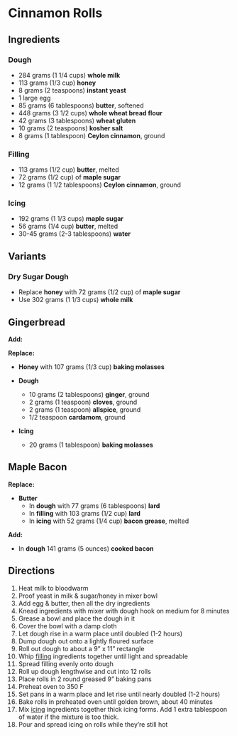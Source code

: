 # Cinnamon Rolls

## Ingredients

### Dough

- 284 grams (1 1/4 cups) **whole milk**
- 113 grams (1/3 cup) **honey**
- 8 grams (2 teaspoons) **instant yeast**
- 1 large egg
- 85 grams (6 tablespoons) **butter**, softened
- 448 grams (3 1/2 cups) **whole wheat bread flour**
- 42 grams (3 tablespoons) **wheat gluten**
- 10 grams (2 teaspoons) **kosher salt**
- 8 grams (1 tablespoon) **Ceylon cinnamon**, ground

### Filling

- 113 grams (1/2 cup) **butter**, melted
- 72 grams (1/2 cup) of **maple sugar**
- 12 grams (1 1/2 tablespoons) **Ceylon cinnamon**, ground

### Icing

- 192 grams (1 1/3 cups) **maple sugar**
- 56 grams (1/4 cup) **butter**, melted
- 30-45 grams (2-3 tablespoons) **water**

## Variants

### Dry Sugar Dough

- Replace **honey** with 72 grams (1/2 cup) of **maple sugar**
- Use 302 grams (1 1/3 cups) **whole milk**

## Gingerbread

**Add:**

**Replace:**

- **Honey** with 107 grams (1/3 cup) **baking molasses**

- **Dough**
    - 10 grams (2 tablespoons) **ginger**, ground
    - 2 grams (1 teaspoon) **cloves**, ground
    - 2 grams (1 teaspoon) **allspice**, ground
    - 1/2 teaspoon **cardamom**, ground
- **Icing**
    - 20 grams (1 tablespoon) **baking molasses**

## Maple Bacon

**Replace:**

- **Butter**
    - In **dough** with 77 grams (6 tablespoons) **lard**
    - In **filling** with 103 grams (1/2 cup) **lard**
    - In **icing** with 52 grams (1/4 cup) **bacon grease**, melted

**Add:**

- In **dough** 141 grams (5 ounces) **cooked bacon**

## Directions

1. Heat milk to bloodwarm
1. Proof yeast in milk & sugar/honey in mixer bowl
1. Add egg & butter, then all the dry ingredients
1. Knead ingredients with mixer with dough hook on medium for 8 minutes
1. Grease a bowl and place the dough in it
1. Cover the bowl with a damp cloth
1. Let dough rise in a warm place until doubled (1-2 hours)
1. Dump dough out onto a lightly floured surface
1. Roll out dough to about a 9” x 11” rectangle
1. Whip [filling](#filling) ingredients together until light and spreadable
1. Spread filling evenly onto dough
1. Roll up dough lengthwise and cut into 12 rolls
1. Place rolls in 2 round greased 9” baking pans
1. Preheat oven to 350 F
1. Set pans in a warm place and let rise until nearly doubled (1-2 hours)
1. Bake rolls in preheated oven until golden brown, about 40 minutes
1. Mix [icing](#icing) ingredients together thick icing forms. Add 1 extra tablespoon of water if the mixture is too thick.
1. Pour and spread icing on rolls while they’re still hot
